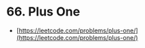 # 66. Plus One

- [https://leetcode.com/problems/plus-one/](https://leetcode.com/problems/plus-one/)
